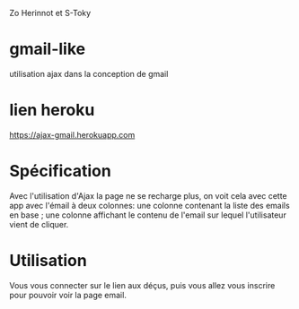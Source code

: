 Zo Herinnot et S-Toky

# gmail-like
utilisation ajax dans la conception de gmail

# lien heroku 
https://ajax-gmail.herokuapp.com

# Spécification
Avec l'utilisation d'Ajax la page ne se recharge plus, on voit cela avec cette app avec l'émail à deux colonnes:
une colonne contenant la liste des emails en base ;
une colonne affichant le contenu de l'email sur lequel l'utilisateur vient de cliquer.

# Utilisation
Vous vous connecter sur le lien aux déçus, puis vous allez vous inscrire pour pouvoir voir la page email.

